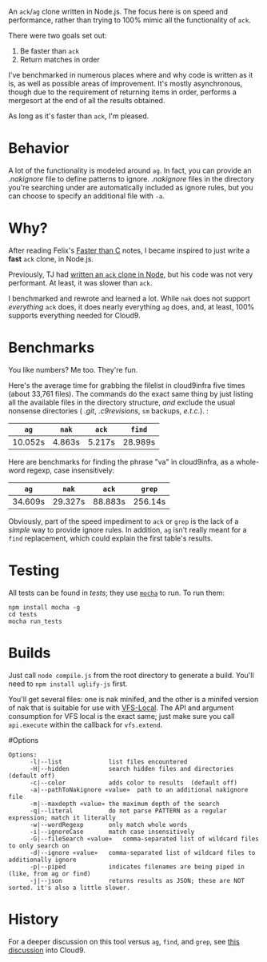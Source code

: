 An `ack`/`ag` clone written in Node.js. The focus here is on speed and performance, 
rather than trying to 100% mimic all the functionality of `ack`.

There were two goals set out:

1. Be faster than `ack`
2. Return matches in order

I've benchmarked in numerous places where
and why code is written as it is, as well as possible areas of improvement. It's
mostly asynchronous, though due to the requirement of returning items in order,
performs a mergesort at the end of all the results obtained.

As long as it's faster than `ack`, I'm pleased.

# Behavior

A lot of the functionality is modeled around `ag`. In fact, you can provide an _.nakignore_ file to define patterns to ignore. _.nakignore_ files in the directory you're searching under are automatically included as ignore rules, but you can choose to specify an additional file with `-a`.

# Why?

After reading Felix's [Faster than C](https://github.com/felixge/faster-than-c) notes, I became inspired to just write a **fast** `ack` clone, in Node.js.

Previously, TJ had [written an `ack` clone in Node](https://github.com/visionmedia/search), but his code was not very performant. At least, it was slower than `ack`.

I benchmarked and rewrote and learned a lot. While `nak` does not support _everything_ `ack` does, it does nearly everything `ag` does, and, at least, 100% supports everything needed for Cloud9.

# Benchmarks

You like numbers? Me too. They're fun.

Here's the average time for grabbing the filelist in cloud9infra five times (about 33,761 files). The commands do the exact same thing by just listing all the available files in the directory structure, _and_ exclude the usual nonsense directories ( _.git_, _.c9revisions_, `sm` backups, _e.t.c._). :

`ag`     | `nak`    | `ack`    | `find`
---------|----------|----------|---------
10.052s  | 4.863s   | 5.217s   | 28.989s

Here are benchmarks for finding the phrase "va" in cloud9infra, as a whole-word regexp, case insensitively:

`ag`     | `nak`    | `ack`     | `grep`
---------|----------|-----------|---------
34.609s  | 29.327s  | 88.883s   | 256.14s

Obviously, part of the speed impediment to `ack` or `grep` is the lack of a _simple_ way to provide ignore rules. In addition, `ag` isn't really meant for a `find` replacement, which could explain the first table's results.

# Testing

All tests can be found in _tests_; they use [`mocha`](http://visionmedia.github.com/mocha/) to run. To run them:

```
npm install mocha -g
cd tests
mocha run_tests
```

# Builds

Just call `node compile.js` from the root directory to generate a build. You'll need to `npm install uglify-js` first. 

You'll get several files: one is nak minifed, and the other is a minifed version of nak that is suitable for use with [VFS-Local](https://github.com/c9/vfs-local). The API and argument consumption for VFS local is the exact same; just make sure you call `api.execute` within the callback for `vfs.extend`.

#Options

```
Options:
      -l|--list             list files encountered
      -H|--hidden           search hidden files and directories (default off)
      -c|--color            adds color to results  (default off)
      -a|--pathToNakignore «value»  path to an additional nakignore file
      -m|--maxdepth «value» the maximum depth of the search
      -q|--literal          do not parse PATTERN as a regular expression; match it literally
      -w|--wordRegexp       only match whole words
      -i|--ignoreCase       match case insensitively
      -G|--fileSearch «value»   comma-separated list of wildcard files to only search on
      -d|--ignore «value»   comma-separated list of wildcard files to additionally ignore
      -p|--piped            indicates filenames are being piped in (like, from ag or find)
      -j|--json             returns results as JSON; these are NOT sorted. it's also a little slower.
```

# History

For a deeper discussion on this tool versus `ag`, `find`, and `grep`, see [this discussion](https://github.com/ajaxorg/cloud9/pull/2369) into Cloud9.